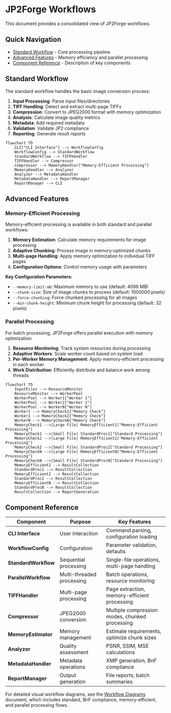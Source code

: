 # JP2Forge Workflows

This document provides a consolidated view of JP2Forge workflows.

## Quick Navigation
- [Standard Workflow](#standard-workflow) - Core processing pipeline
- [Advanced Features](#advanced-features) - Memory efficiency and parallel processing
- [Component Reference](#component-reference) - Description of key components

## Standard Workflow

The standard workflow handles the basic image conversion process:

1. **Input Processing**: Parse input files/directories
2. **TIFF Handling**: Detect and extract multi-page TIFFs
3. **Compression**: Convert to JPEG2000 format with memory optimization
4. **Analysis**: Calculate image quality metrics
5. **Metadata**: Add required metadata
6. **Validation**: Validate JP2 compliance
7. **Reporting**: Generate result reports

```mermaid
flowchart TD
    CLI["CLI Interface"] --> WorkflowConfig
    WorkflowConfig --> StandardWorkflow
    StandardWorkflow --> TIFFHandler
    TIFFHandler --> Compressor
    Compressor --> MemoryHandler["Memory-Efficient Processing"]
    MemoryHandler --> Analyzer
    Analyzer --> MetadataHandler
    MetadataHandler --> ReportManager
    ReportManager --> CLI
```

## Advanced Features

### Memory-Efficient Processing

Memory-efficient processing is available in both standard and parallel workflows:

1. **Memory Estimation**: Calculate memory requirements for image processing
2. **Adaptive Chunking**: Process image in memory-optimized chunks
3. **Multi-page Handling**: Apply memory optimization to individual TIFF pages
4. **Configuration Options**: Control memory usage with parameters

**Key Configuration Parameters:**
- `--memory-limit-mb`: Maximum memory to use (default: 4096 MB)
- `--chunk-size`: Size of image chunks to process (default: 1000000 pixels)
- `--force-chunking`: Force chunked processing for all images
- `--min-chunk-height`: Minimum chunk height for processing (default: 32 pixels)

### Parallel Processing

For batch processing, JP2Forge offers parallel execution with memory optimization:

1. **Resource Monitoring**: Track system resources during processing
2. **Adaptive Workers**: Scale worker count based on system load
3. **Per-Worker Memory Management**: Apply memory-efficient processing in each worker
4. **Work Distribution**: Efficiently distribute and balance work among threads

```mermaid
flowchart TD
    InputFiles --> ResourceMonitor
    ResourceMonitor --> WorkerPool
    WorkerPool --> Worker1["Worker 1"]
    WorkerPool --> Worker2["Worker 2"]
    WorkerPool --> WorkerN["Worker N"]
    Worker1 --> MemoryCheck1{"Memory Check"}
    Worker2 --> MemoryCheck2{"Memory Check"}
    WorkerN --> MemoryCheckN{"Memory Check"}
    MemoryCheck1 -->|Large File| MemoryEfficient1["Memory-Efficient Processing"]
    MemoryCheck1 -->|Small File| StandardProc1["Standard Processing"]
    MemoryCheck2 -->|Large File| MemoryEfficient2["Memory-Efficient Processing"]
    MemoryCheck2 -->|Small File| StandardProc2["Standard Processing"]
    MemoryCheckN -->|Large File| MemoryEfficientN["Memory-Efficient Processing"]
    MemoryCheckN -->|Small File| StandardProcN["Standard Processing"]
    MemoryEfficient1 --> ResultCollection
    StandardProc1 --> ResultCollection
    MemoryEfficient2 --> ResultCollection
    StandardProc2 --> ResultCollection
    MemoryEfficientN --> ResultCollection
    StandardProcN --> ResultCollection
    ResultCollection --> ReportGeneration
```

## Component Reference

| Component | Purpose | Key Features |
|-----------|---------|-------------|
| **CLI Interface** | User interaction | Command parsing, configuration loading |
| **WorkflowConfig** | Configuration | Parameter validation, defaults |
| **StandardWorkflow** | Sequential processing | Single-file operations, multi-page handling |
| **ParallelWorkflow** | Multi-threaded processing | Batch operations, resource monitoring |
| **TIFFHandler** | Multi-page processing | Page extraction, memory-efficient processing |
| **Compressor** | JPEG2000 conversion | Multiple compression modes, chunked processing |
| **MemoryEstimator** | Memory management | Estimate requirements, optimize chunk sizes |
| **Analyzer** | Quality assessment | PSNR, SSIM, MSE calculations |
| **MetadataHandler** | Metadata operations | XMP generation, BnF compliance |
| **ReportManager** | Output generation | File reports, batch summaries |

For detailed visual workflow diagrams, see the [Workflow Diagrams](workflow_diagram.md) document, which includes standard, BnF compliance, memory-efficient, and parallel processing flows.